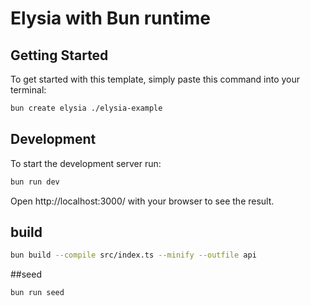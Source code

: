 # Elysia with Bun runtime

## Getting Started
To get started with this template, simply paste this command into your terminal:
```bash
bun create elysia ./elysia-example
```

## Development
To start the development server run:
```bash
bun run dev
```

Open http://localhost:3000/ with your browser to see the result.

## build
```bash
bun build --compile src/index.ts --minify --outfile api 
```

##seed
```bash
bun run seed
```